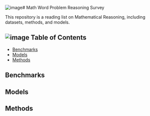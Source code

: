 ![image](https://github.com/TTHHA/Math-Survey/assets/95539966/93597dd5-a52d-4f79-83a6-11e8647fbb17)# Math Word Problem Reasoning Survey

This repository is a reading list on Mathematical Reasoning, including datasets, methods, and models.

## ![image](https://github.com/TTHHA/Math-Survey/assets/95539966/afcc22af-500a-44ce-b7aa-cbe5a367ff91) Table of Contents
- [Benchmarks](#Benchmarks)
- [Models](#Models)
- [Methods](#Methods)

## Benchmarks

## Models

## Methods
